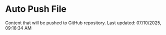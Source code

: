 # Auto Push File

Content that will be pushed to GitHub repository.
Last updated: 07/10/2025, 09:16:34 AM